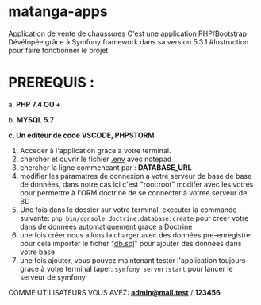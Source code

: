 # matanga-apps
Application de vente de chaussures
C'est une application PHP/Bootstrap
Dévélopée grâce à Symfony framework dans sa version 5.3.1
#Instruction pour faire fonctionner le projet

# **PREREQUIS :**
a. **PHP 7.4 OU +**

b. **MYSQL 5.7**

**c. Un editeur de code VSCODE, PHPSTORM** 

1. Acceder à l'application grace a votre terminal.
2. chercher et ouvrir le fichier [.env](matanga-apps/.env) avec notepad
3. chercher la ligne commencant par : **DATABASE_URL**
4. modifier les paramatres de connexion a votre serveur de base de base de données, dans notre cas ici c'est "root:root" modifer avec les votres pour permettre à l'ORM doctrine de se connecter à votree serveur de BD
5. Une fois dans le dossier sur votre terminal, executer la commande suivante: `php bin/console doctrine:database:create` pour creer votre dans de données automatiquement grace a Doctrine
6. une fois créer nous allons la charger avec des données pre-enregistrer pour cela importer le ficher "[db.sql](db.sql)" pour ajouter des données dans votre base
7. une fois ajouter, vous pouvez maintenant tester l'application toujours grace à votre terminal taper: `symfony server:start` pour lancer le serveur de symfony

COMME UTILISATEURS VOUS AVEZ:
**admin@mail.test** / **123456**
